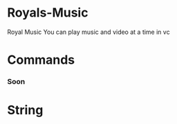# Royals-Music
Royal Music You can play music and video at a time in vc 



# Commands 
### Soon

# String
